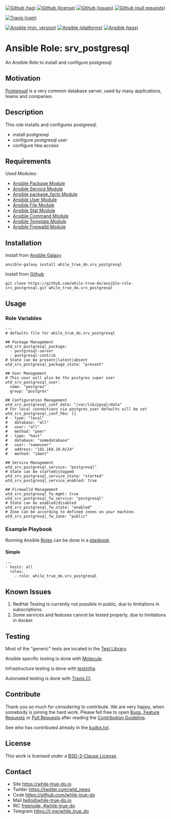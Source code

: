<!--
name: README.md
description: This file contains important information for the repository.
author: while-true-do.io
contact: hello@while-true-do.io
license: BSD-3-Clause
-->

<!-- github shields -->
[![Github (tag)](https://img.shields.io/github/tag/while-true-do/ansible-role-srv_postgresql.svg)](https://github.com/while-true-do/ansible-role-srv_postgresql/tags)
[![Github (license)](https://img.shields.io/github/license/while-true-do/ansible-role-srv_postgresql.svg)](https://github.com/while-true-do/ansible-role-srv_postgresql/blob/master/LICENSE)
[![Github (issues)](https://img.shields.io/github/issues/while-true-do/ansible-role-srv_postgresql.svg)](https://github.com/while-true-do/ansible-role-srv_postgresql/issues)
[![Github (pull requests)](https://img.shields.io/github/issues-pr/while-true-do/ansible-role-srv_postgresql.svg)](https://github.com/while-true-do/ansible-role-srv_postgresql/pulls)
<!-- travis shields -->
[![Travis (com)](https://img.shields.io/travis/com/while-true-do/ansible-role-srv_postgresql.svg)](https://travis-ci.com/while-true-do/ansible-role-srv_postgresql)
<!-- ansible shields -->
[![Ansible (min. version)](https://img.shields.io/badge/dynamic/yaml.svg?label=Min.%20Ansible%20Version&url=https%3A%2F%2Fraw.githubusercontent.com%2Fwhile-true-do%2Fansible-role-srv_postgresql%2Fmaster%2Fmeta%2Fmain.yml&query=%24.galaxy_info.min_ansible_version&colorB=black)](https://galaxy.ansible.com/while_true_do/srv_postgresql)
[![Ansible (platforms)](https://img.shields.io/badge/dynamic/yaml.svg?label=Supported%20OS&url=https%3A%2F%2Fraw.githubusercontent.com%2Fwhile-true-do%2Fansible-role-srv_postgresql%2Fmaster%2Fmeta%2Fmain.yml&query=galaxy_info.platforms%5B*%5D.name&colorB=black)](https://galaxy.ansible.com/while_true_do/srv_postgresql)
[![Ansible (tags)](https://img.shields.io/badge/dynamic/yaml.svg?label=Galaxy%20Tags&url=https%3A%2F%2Fraw.githubusercontent.com%2Fwhile-true-do%2Fansible-role-srv_postgresql%2Fmaster%2Fmeta%2Fmain.yml&query=%24.galaxy_info.galaxy_tags%5B*%5D&colorB=black)](https://galaxy.ansible.com/while_true_do/srv_postgresql)

# Ansible Role: srv_postgresql

An Ansible Role to install and configure postgresql.

## Motivation

[Postgresql](https://www.postgresql.org/) is a very common database server, used
by many applications, teams and companies.

## Description

This role installs and configures postgresql.

-   install postgresql
-   configure postgresql user
-   configure hba access

## Requirements

Used Modules:

-   [Ansible Package Module](https://docs.ansible.com/ansible/latest/modules/package_module.html)
-   [Ansible Service Module](https://docs.ansible.com/ansible/latest/modules/service_module.html)
-   [Ansible package_facts Module](https://docs.ansible.com/ansible/latest/modules/package_facts_module.html)
-   [Ansible User Module](https://docs.ansible.com/ansible/latest/modules/user_module.html)
-   [Ansible File Module](https://docs.ansible.com/ansible/latest/modules/file_module.html)
-   [Ansible Stat Module](https://docs.ansible.com/ansible/latest/modules/stat_module.html)
-   [Ansible Command Module](https://docs.ansible.com/ansible/latest/modules/command_module.html)
-   [Ansible Template Module](https://docs.ansible.com/ansible/latest/modules/template_module.html)
-   [Ansible Firewalld Module](https://docs.ansible.com/ansible/latest/modules/firewalld_module.html)

## Installation

Install from [Ansible Galaxy](https://galaxy.ansible.com/while_true_do/srv_postgresql)
```
ansible-galaxy install while_true_do.srv_postgresql
```

Install from [Github](https://github.com/while-true-do/ansible-role-srv_postgresql)
```
git clone https://github.com/while-true-do/ansible-role-srv_postgresql.git while_true_do.srv_postgresql
```

## Usage

### Role Variables

```
---
# defaults file for while_true_do.srv_postgresql

## Package Management
wtd_srv_postgresql_package:
  - postgresql-server
  - postgresql-contrib
# State can be present|latest|absent
wtd_srv_postgresql_package_state: "present"

## User Management
# This user will also be ths postgres super user
wtd_srv_postgresql_user:
  name: "postgres"
  group: "postgres"

## Configuration Management
wtd_srv_postgresql_conf_data: "/var/lib/pgsql/data"
# For local connections via postgres_user defaults will be set
wtd_srv_postgresql_conf_hba: []
# - type: "local"
#   database: "all"
#   user: "all"
#   method: "peer"
# - type: "host"
#   database: "somedatabase"
#   user: "someuser"
#   address: "192.168.10.0/24"
#   method: "ident"

## Service Management
wtd_srv_postgresql_service: "postgresql"
# State can be started|stopped
wtd_srv_postgresql_service_state: "started"
wtd_srv_postgresql_service_enabled: true

## Firewalld Management
wtd_srv_postgresql_fw_mgmt: true
wtd_srv_postgresql_fw_service: "postgresql"
# State can be enabled|disabled
wtd_srv_postgresql_fw_state: "enabled"
# Zone can be according to defined zones on your machine.
wtd_srv_postgresql_fw_zone: "public"
```

### Example Playbook

Running Ansible
[Roles](https://docs.ansible.com/ansible/latest/user_guide/playbooks_reuse_roles.html)
can be done in a
[playbook](https://docs.ansible.com/ansible/latest/user_guide/playbooks_intro.html).

#### Simple

```
---
- hosts: all
  roles:
    - role: while_true_do.srv_postgresql
```

## Known Issues

1.  RedHat Testing is currently not possible in public, due to limitations
    in subscriptions.
2.  Some services and features cannot be tested properly, due to limitations
    in docker.

## Testing

Most of the "generic" tests are located in the
[Test Library](https://github.com/while-true-do/test-library).

Ansible specific testing is done with
[Molecule](https://molecule.readthedocs.io/en/stable/).

Infrastructure testing is done with
[testinfra](https://testinfra.readthedocs.io/en/stable/).

Automated testing is done with [Travis CI](https://travis-ci.com/while-true-do).

## Contribute

Thank you so much for considering to contribute. We are very happy, when somebody
is joining the hard work. Please fell free to open
[Bugs, Feature Requests](https://github.com/while-true-do/ansible-role-srv_postgresql/issues)
or [Pull Requests](https://github.com/while-true-do/ansible-role-srv_postgresql/pulls) after
reading the [Contribution Guideline](https://github.com/while-true-do/doc-library/blob/master/docs/CONTRIBUTING.md).

See who has contributed already in the [kudos.txt](./kudos.txt).

## License

This work is licensed under a [BSD-3-Clause License](https://opensource.org/licenses/BSD-3-Clause).

## Contact

-   Site <https://while-true-do.io>
-   Twitter <https://twitter.com/wtd_news>
-   Code <https://github.com/while-true-do>
-   Mail [hello@while-true-do.io](mailto:hello@while-true-do.io)
-   IRC [freenode, #while-true-do](https://webchat.freenode.net/?channels=while-true-do)
-   Telegram <https://t.me/while_true_do>

